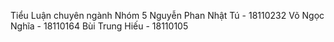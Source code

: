 Tiểu Luận chuyên ngành 
Nhóm 5
Nguyễn Phan Nhật Tú - 18110232
Võ Ngọc Nghĩa - 18110164
Bùi Trung Hiếu - 18110105